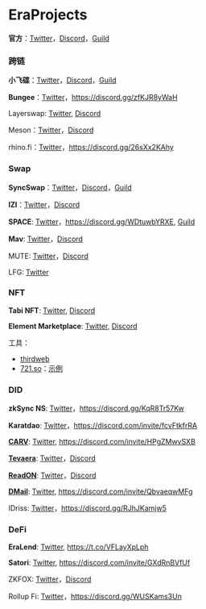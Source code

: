 # EraProjects

**官方**：[Twitter](https://twitter.com/zksync)，[Discord](https://join.zksync.dev/)，[Guild](https://guild.xyz/zksync-era)

### 跨链

**小飞碟**：[Twitter](https://twitter.com/Orbiter_Finance)，[Discord](http://discord.gg/orbiter-finance)，[Guild](https://guild.xyz/orbiter-finance)

**Bungee**：[Twitter](https://twitter.com/BungeeExchange)，https://discord.gg/zfKJR8yWaH

Layerswap: [Twitter](https://twitter.com/layerswap), [Discord](https://discord.com/invite/layerswap)

Meson：[Twitter](https://twitter.com/mesonfi)，[Discord](https://discord.gg/meson)

rhino.fi：[Twitter](https://twitter.com/rhinofi)，https://discord.gg/26sXx2KAhy


### Swap

**SyncSwap**：[Twitter](https://twitter.com/syncswap)，[Discord](https://discord.gg/syncswap)，[Guild](https://guild.xyz/syncswap)

**IZI**：[Twitter](https://twitter.com/izumi_Finance)，[Discord](https://discord.gg/izumifinance)

**SPACE**: [Twitter](https://twitter.com/spacefi_io)，https://discord.gg/WDtuwbYRXE, [Guild](https://guild.xyz/spacefi)

**Mav**: [Twitter](https://twitter.com/mavprotocol)，[Discord](https://discord.com/invite/dVvnmtwdRJ)

MUTE: [Twitter](https://twitter.com/mute_io)，[Discord](https://discord.gg/muteio)

LFG: [Twitter](https://twitter.com/LFGSwap)

### NFT

**Tabi NFT**: [Twitter](https://twitter.com/Tabi_NFT), [Discord](https://discord.com/invite/tabinft)

**Element Marketplace**: [Twitter](https://twitter.com/Element_Market), [Discord](https://discord.com/invite/elementmarket)

工具：
* [thirdweb](https://thirdweb.com/dashboard/contracts)
* [721.so](https://www.721.so/)：[示例](https://explorer.zksync.io/address/0xf630C57ED0E2276313d5b3a35D4cB5Ef3C3f5Ec2#contract)

### DID

**zkSync NS**: [Twitter](https://twitter.com/zknsdomains)，https://discord.gg/KqR8Tr57Kw

**Karatdao**: [Twitter](https://twitter.com/KaratDAO)，https://discord.com/invite/fcvFtkfrRA

**[CARV](https://link3.to/carvofficial)**: [Twitter](https://twitter.com/carv_official), https://discord.com/invite/HPgZMwvSXB

**[Tevaera](https://link3.to/tevaeraofficial)**: [Twitter](https://twitter.com/tevaera)，[Discord](https://discord.com/invite/tevaera)

**[ReadON](https://link3.to/readon)**: [Twitter](https://twitter.com/ReadOnMe3)，[Discord](https://discord.com/invite/readon)

**[DMail](https://dmail.ai/)**: [Twitter](https://twitter.com/dmailofficial), https://discord.com/invite/QbvaeqwMFg

IDriss: [Twitter](https://twitter.com/IDriss_xyz)，https://discord.gg/RJhJKamjw5

### DeFi

**EraLend**: [Twitter](https://twitter.com/Era_Lend), https://t.co/VFLayXpLph

**Satori**: [Twitter](https://twitter.com/SatoriFinance), https://discord.com/invite/GXdRnBVfUf

ZKFOX: [Twitter](https://twitter.com/zk_zkfox)，[Discord](https://discord.com/invite/zkfox)

Rollup Fi: [Twitter](https://twitter.com/Rollup_Finance)，https://discord.gg/WUSKams3Un


